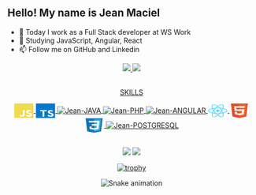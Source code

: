 ## Hello! My name is Jean Maciel

- 🔭 Today I work as a Full Stack developer at WS Work
- 🌱 Studying JavaScript, Angular, React
- 📫 Follow me on GitHub and Linkedin


<div align="center">
  <a href="https://github.com/OJeanMaciel">
  <img height="180em" src="https://github-readme-stats.vercel.app/api?username=ojeanmaciel&show_icons=true&theme=dracula&include_all_commits=true&count_private=true"/>
  <img height="180em" src="https://github-readme-stats.vercel.app/api/top-langs/?username=ojeanmaciel&layout=compact&langs_count=7&theme=dracula"/>
</div>

<div style="display: inline_block" align="center"><br>
  <p>SKILLS</p>
  <img align="center" alt="Jean-Js" height="30" width="40" src="https://raw.githubusercontent.com/devicons/devicon/master/icons/javascript/javascript-plain.svg">
  <img align="center" alt="Jean-Ts" height="30" width="40" src="https://raw.githubusercontent.com/devicons/devicon/master/icons/typescript/typescript-plain.svg">
  <img  align="center" alt="Jean-JAVA" height="30" width="40" src="https://icon-library.com/images/java-icon-png/java-icon-png-2.jpg" />
  <img  align="center" alt="Jean-PHP" height="30" width="40" src="https://cdn.jsdelivr.net/gh/devicons/devicon/icons/php/php-original.svg" />
  <img  align="center" alt="Jean-ANGULAR" height="30" width="40" src="https://angular.io/assets/images/logos/angular/angular.png" />
  <img align="center" alt="Jean-React" height="30" width="40" src="https://raw.githubusercontent.com/devicons/devicon/master/icons/react/react-original.svg">
  <img align="center" alt="Jean-HTML" height="30" width="40" src="https://raw.githubusercontent.com/devicons/devicon/master/icons/html5/html5-original.svg">
  <img align="center" alt="Jean-CSS" height="30" width="40" src="https://raw.githubusercontent.com/devicons/devicon/master/icons/css3/css3-original.svg">
  <img  align="center" alt="Jean-POSTGRESQL" height="30" width="40" src="https://cdn.iconscout.com/icon/free/png-256/postgresql-11-1175122.png" />
</div>

##

<div align="center"> 
  <a href="https://www.linkedin.com/in/jean-kevin-maciel-436805199/" target="_blank"><img src="https://img.shields.io/badge/-LinkedIn-%230077B5?style=for-the-badge&logo=linkedin&logoColor=white" target="_blank"></a> 
    <a href="https://www.instagram.com/jean.maciel_/?hl=pt" target="_blank"><img src="https://img.shields.io/badge/-Instagram-%23E4405F?style=for-the-badge&logo=instagram&logoColor=white"      target="_blank"></a>
  </div>
  
  <div align="center"> 
    
 [![trophy](https://github-profile-trophy.vercel.app/?username=OJeanMaciel&theme=onedark)](https://github.com/ryo-ma/github-profile-trophy)
    
</div>
  
  <div align="center"> 

  ![Snake animation](https://github.com/OJeanMaciel/OJeanMaciel/blob/output/github-contribution-grid-snake.svg)

</div>
